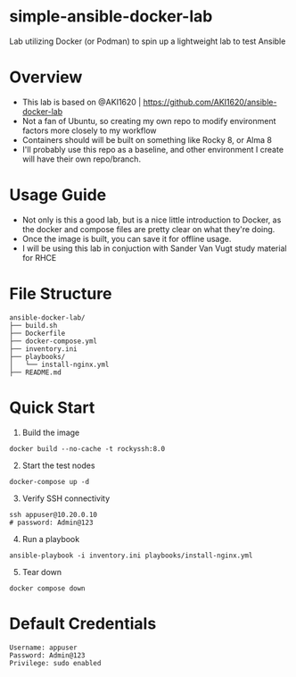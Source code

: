 # simple-ansible-docker-lab
Lab utilizing Docker (or Podman) to spin up a lightweight lab to test Ansible

# Overview
* This lab is based on @AKI1620 | https://github.com/AKI1620/ansible-docker-lab
* Not a fan of Ubuntu, so creating my own repo to modify environment factors more closely to my workflow
* Containers should will be built on something like Rocky 8, or Alma 8
* I'll probably use this repo as a baseline, and other environment I create will have their own repo/branch.

# Usage Guide
* Not only is this a good lab, but is a nice little introduction to Docker, as the docker and compose files are pretty clear on what they're doing.
* Once the image is built, you can save it for offline usage.
* I will be using this lab in conjuction with Sander Van Vugt study material for RHCE

# File Structure
```
ansible-docker-lab/
├── build.sh
├── Dockerfile
├── docker-compose.yml
├── inventory.ini
├── playbooks/
│   └── install-nginx.yml
├── README.md
```

# Quick Start
1. Build the image
```
docker build --no-cache -t rockyssh:8.0
```
2. Start the test nodes
```
docker-compose up -d
```
3. Verify SSH connectivity
```
ssh appuser@10.20.0.10
# password: Admin@123
```
4. Run a playbook
```
ansible-playbook -i inventory.ini playbooks/install-nginx.yml
```
5. Tear down
```
docker compose down
```

# Default Credentials
```
Username: appuser
Password: Admin@123
Privilege: sudo enabled
```

